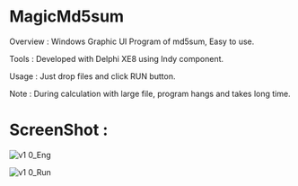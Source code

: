 # MagicMd5sum

Overview : Windows Graphic UI Program of md5sum, Easy to use.

Tools : Developed with Delphi XE8 using Indy component.

Usage : Just drop files and click RUN button.

Note : During calculation with large file, program hangs and takes long time.

 

# ScreenShot :

![v1 0_Eng](https://user-images.githubusercontent.com/26485313/96216599-b088fa00-0fbb-11eb-9db9-93586b9932af.png)

![v1 0_Run](https://user-images.githubusercontent.com/26485313/96216602-b1ba2700-0fbb-11eb-94eb-46e81d879675.png)


